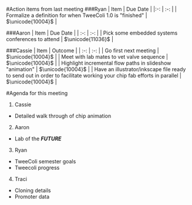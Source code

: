 #Action items from last meeting
###Ryan
| Item | Due Date |
|:-: | :-: |
| Formalize a definition for when TweeColi 1.0 is "finished" | $\unicode{10004}$ |

###Aaron
| Item | Due Date |
| :-: | :-: |
| Pick some embedded systems conferences to attend | $\unicode{11036}$ |

###Cassie
| Item | Outcome |
| :-: | :-: |
| Go first next meeting | $\unicode{10004}$ |
| Meet with lab mates to vet valve sequence | $\unicode{10004}$ |
| Highlight incremental flow paths in slideshow "animation" | $\unicode{10004}$ |
| Have an illustrator/inkscape file ready to send out in order to facilitate working your chip fab efforts in parallel |  $\unicode{10004}$ |

#Agenda for this meeting
1. Cassie
 - Detailed walk through of chip animation
2. Aaron
 - Lab of the **_FUTURE_**
3. Ryan
 - TweeColi semester goals
 - Tweecoli progress
4. Traci
 - Cloning details
 - Promoter data
